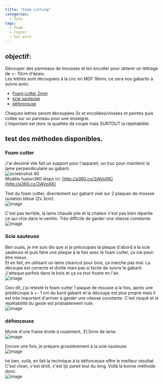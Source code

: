 ```yaml
---
title: "Foam cutting"
categories:
  - Tuto
tags:
  - foam
  - router
  - hot wire
---
```


## objectif:
Découper des panneaux de mousses et les encoller pour obtenir un lettrage de +- 10cm d'épais.  
Les lettres sont découpées à la cnc en MDF 18mm, ce sera nos gabarits à suivre avec:  
- [Foam cutter 2mm](#hot)
- [scie sauteuse](#scie)
- [défonceuse](#def)

Chaques lettres seront découpées 3x et encollées/vissées et peintes puis collée sur un panneau pour une enseigne.  
L'important est donc la qualitée de coupe mais SURTOUT la répétabilité.

<a name="hot"/>

## test des méthodes disponibles.
### Foam cutter

J'ai dessiné vite fait un support pour l'appareil, un truc pour maintenir la lame perpendiculaire au gabarit.  
![screenshot 40](https://user-images.githubusercontent.com/12049360/29752140-ce55abc2-8b58-11e7-9793-331de4a02bfb.jpg)  
Modèle fusion360 dispo ici: [http://a360.co/2iAVpXK](http://a360.co/2iAVpXK)  

Test du foam cutter, directement sur gabarit visé sur 2 plaques de mousse isolation bleue (2x 3cm).  
![image](https://user-images.githubusercontent.com/12049360/29752050-ec541070-8b56-11e7-8742-f1f7720afdf9.png)

C'est pas terrible, la lame chaude plie et la chaleur n'est pas bien répartie ce qui chie dans le ventilo. Très difficile de garder une vitesse constante.   
![image](https://user-images.githubusercontent.com/12049360/29752017-40eb5ae0-8b56-11e7-943a-7b702d00f0e2.png)

<a name="scie"/>

### Scie sauteuse
Ben ouais, je me suis dis que si je précoupais la plaque d'abord à la scie sauteuse et puis faire une plaque à la fois avec le foam cutter, ça irai peut-être mieux.  
Et en fait, en utilisant un lame cleancut pour bois, ça marche pas mal. La découpe est correcte et droite mais pas si facile de suivre le gabarit. J'attaque parfois dans le bois et ça va tout foutre en l'air.   
![image](https://user-images.githubusercontent.com/12049360/29752015-3cb90512-8b56-11e7-98eb-f80b9adae883.png)

Ceci dit, j'ai retesté le foam cutter 1 plaque de mousse à la fois, après une prédécoupe à +- 1 cm du bord gabarit et la découpe est plus propre mais il est très important d'arriver à garder une vitesse constante. C'est risqué et la répétabilité du geste est probablement nule.  
![image](https://user-images.githubusercontent.com/12049360/29752001-1c74bfee-8b56-11e7-97b5-867f92ebc57e.png)

<a name="def"/>

### défonceuse
Munie d'une fraise droite à roulement, 31,5mm de lame.  
![image](https://user-images.githubusercontent.com/12049360/29752012-36158398-8b56-11e7-9bf0-2e6d4e527555.png)  

Encore une fois, je prépare grossièrement à la scie sauteuse.  
![image](https://user-images.githubusercontent.com/12049360/29752006-2af05fc4-8b56-11e7-89e6-f00e6545d34f.png)  

hé ben, voilà, en fait la technique à la défonceuse offre le meilleur résultat. C'est clean, c'est droit, c'est tjs pareil tout du long.
Voilà la bonne méthode donc.  
![image](https://user-images.githubusercontent.com/12049360/29752003-2532b1ea-8b56-11e7-8a3b-aea0a5901c95.png)  
